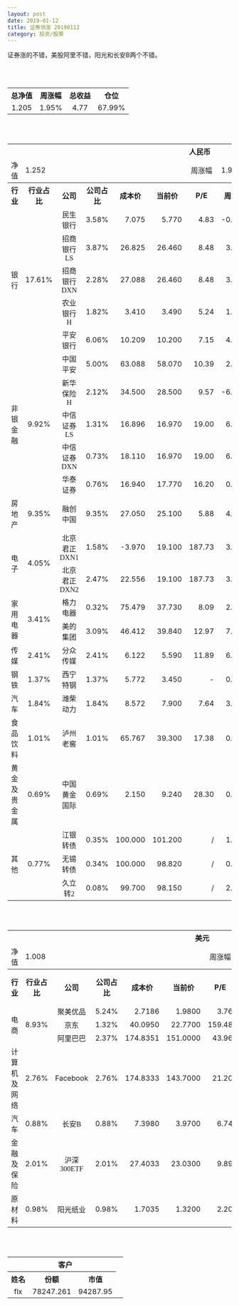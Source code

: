 ```yaml
---
layout: post
date: 2019-01-12
title: 证券领涨 20190112
category: 投资/股票
---
```


证券涨的不错，美股阿里不错，阳光和长安B两个不错。

<br/>
<br/>

<table cellspacing="0" border="0">
	<tr>
		<th height="21" align="center"><font face="Noto Sans CJK SC Regular">总净值</font></th>
		<th align="center"><font face="Noto Sans CJK SC Regular">周涨幅</font></th>
		<th align="center"><font face="Noto Sans CJK SC Regular">总收益</font></th>
		<th align="center"><font face="Noto Sans CJK SC Regular">仓位</font></th>
	</tr>
	<tr>
		<td height="17" align="center" sdval="1.205" sdnum="1033;0;0.000">1.205</td>
		<td align="center" sdval="0.0195" sdnum="1033;0;0.00%">1.95%</td>
		<td align="center" sdval="4.77" sdnum="1033;0;0.00">4.77</td>
		<td align="center" sdval="0.6799" sdnum="1033;0;0.00%">67.99%</td>
	</tr>
</table>
<br />
<br />
<table>
	<tr>
		<th colspan="12"  height="21" align="center" valign="middle"><font face="Noto Sans CJK SC Regular">人民币</font></th>
		</tr>
	<tr>
		<td height="17" align="center"><font face="Noto Sans CJK SC Regular">净值</font></td>
		<td colspan="5"  align="left" valign="middle" sdval="1.252" sdnum="1033;">1.252</td>
		<td align="center"><font face="Noto Sans CJK SC Regular">周涨幅</font></td>
		<td colspan="5"  align="left" valign="middle" sdval="0.0193" sdnum="1033;0;0.00%">1.93%</td>
		</tr>
	<tr>
		<th height="21" align="center" valign="middle"><font face="Noto Sans CJK SC Regular">行业</font></th>
		<th align="center" valign="middle"><font face="Noto Sans CJK SC Regular">行业占比</font></th>
		<th align="center"><font face="Noto Sans CJK SC Regular">公司</font></th>
		<th align="center"><font face="Noto Sans CJK SC Regular">公司占比</font></th>
		<th align="center"><font face="Noto Sans CJK SC Regular">成本价</font></th>
		<th align="center"><font face="Noto Sans CJK SC Regular">当前价</font></th>
		<th align="center">P/E</th>
		<th align="center"><font face="Noto Sans CJK SC Regular">周涨幅</font></th>
		<th align="center"><font face="Noto Sans CJK SC Regular">总涨幅</font></th>
		<th align="left"><font face="Noto Sans CJK SC Regular">下一阶梯</font></th>
		<th align="left"><font face="Noto Sans CJK SC Regular">浮动止损价</font></th>
		<th align="center"><font face="Noto Sans CJK SC Regular">止损价</font></th>
	</tr>
	<tr>
		<td rowspan="5"  height="99" align="center" valign="middle"><font face="Noto Sans CJK SC Regular">银行</font></td>
		<td rowspan="5"  align="center" valign="middle" sdval="0.1761" sdnum="1033;0;0.00%">17.61%</td>
		<td align="center"><font face="Noto Sans CJK SC Regular">民生银行</font></td>
		<td align="right" sdval="0.0358" sdnum="1033;0;0.00%">3.58%</td>
		<td align="right" sdval="7.075" sdnum="1033;0;0.000">7.075</td>
		<td align="right" sdval="5.77" sdnum="1033;0;0.000">5.770</td>
		<td align="right" sdval="4.83" sdnum="1033;0;0.00">4.83</td>
		<td align="right" sdval="-0.0017" sdnum="1033;0;0.00%">-0.17%</td>
		<td align="right" bgcolor="#CCFFCC" sdval="-0.185852296819788" sdnum="1033;0;0.00%"><font color="#006600">-18.59%</font></td>
		<td align="right" sdval="8.84375" sdnum="1033;0;0.000">8.844</td>
		<td align="right" sdval="0" sdnum="1033;0;0.000">0.000</td>
		<td align="right" sdval="0" sdnum="1033;0;0.000">0.000</td>
	</tr>
	<tr>
		<td align="center"><font face="Noto Sans CJK SC Regular">招商银行LS</font></td>
		<td align="right" sdval="0.0387" sdnum="1033;0;0.00%">3.87%</td>
		<td align="right" sdval="26.825" sdnum="1033;0;0.000">26.825</td>
		<td align="right" sdval="26.46" sdnum="1033;0;0.000">26.460</td>
		<td align="right" sdval="8.48" sdnum="1033;0;0.00">8.48</td>
		<td align="right" sdval="0.0372" sdnum="1033;0;0.00%">3.72%</td>
		<td align="right" bgcolor="#CCFFCC" sdval="-0.0150067101584344" sdnum="1033;0;0.00%"><font color="#006600">-1.50%</font></td>
		<td align="right" sdval="33.53125" sdnum="1033;0;0.000">33.531</td>
		<td align="right" sdval="0" sdnum="1033;0;0.000">0.000</td>
		<td align="right" sdval="0" sdnum="1033;0;0.000">0.000</td>
	</tr>
	<tr>
		<td align="center"><font face="Noto Sans CJK SC Regular">招商银行DXN</font></td>
		<td align="right" sdval="0.0228" sdnum="1033;0;0.00%">2.28%</td>
		<td align="right" sdval="27.088" sdnum="1033;0;0.000">27.088</td>
		<td align="right" sdval="26.46" sdnum="1033;0;0.000">26.460</td>
		<td align="right" sdval="8.48" sdnum="1033;0;0.00">8.48</td>
		<td align="right" sdval="0.0372" sdnum="1033;0;0.00%">3.72%</td>
		<td align="right" bgcolor="#CCFFCC" sdval="-0.0245836975782635" sdnum="1033;0;0.00%"><font color="#006600">-2.46%</font></td>
		<td align="right" sdval="33.86" sdnum="1033;0;0.000">33.860</td>
		<td align="right" sdval="0" sdnum="1033;0;0.000">0.000</td>
		<td align="right" sdval="0" sdnum="1033;0;0.000">0.000</td>
	</tr>
	<tr>
		<td align="center"><font face="Noto Sans CJK SC Regular">农业银行H</font></td>
		<td align="right" sdval="0.0182" sdnum="1033;0;0.00%">1.82%</td>
		<td align="right" sdval="3.41" sdnum="1033;0;0.000">3.410</td>
		<td align="right" sdval="3.49" sdnum="1033;0;0.000">3.490</td>
		<td align="right" sdval="5.24" sdnum="1033;0;0.00">5.24</td>
		<td align="right" sdval="0.0175" sdnum="1033;0;0.00%">1.75%</td>
		<td align="right" bgcolor="#FFCCCC" sdval="0.0220604105571847" sdnum="1033;0;0.00%"><font color="#CC0000">2.21%</font></td>
		<td align="right" sdval="4.2625" sdnum="1033;0;0.000">4.263</td>
		<td align="right" sdval="0" sdnum="1033;0;0.000">0.000</td>
		<td align="right" sdval="0" sdnum="1033;0;0.000">0.000</td>
	</tr>
	<tr>
		<td align="center"><font face="Noto Sans CJK SC Regular">平安银行</font></td>
		<td align="right" sdval="0.0606" sdnum="1033;0;0.00%">6.06%</td>
		<td align="right" sdval="10.209" sdnum="1033;0;0.000">10.209</td>
		<td align="right" sdval="10.2" sdnum="1033;0;0.000">10.200</td>
		<td align="right" sdval="7.15" sdnum="1033;0;0.00">7.15</td>
		<td align="right" sdval="0.0462" sdnum="1033;0;0.00%">4.62%</td>
		<td align="right" bgcolor="#CCFFCC" sdval="-0.00228157508081117" sdnum="1033;0;0.00%"><font color="#006600">-0.23%</font></td>
		<td align="right" sdval="12.76125" sdnum="1033;0;0.000">12.761</td>
		<td align="right" sdval="0" sdnum="1033;0;0.000">0.000</td>
		<td align="right" sdval="0" sdnum="1033;0;0.000">0.000</td>
	</tr>
	<tr>
		<td rowspan="5"  height="87" align="center" valign="middle"><font face="Noto Sans CJK SC Regular">非银金融</font></td>
		<td rowspan="5"  align="center" valign="middle" sdval="0.0992" sdnum="1033;0;0.00%">9.92%</td>
		<td align="center"><font face="Noto Sans CJK SC Regular">中国平安</font></td>
		<td align="right" sdval="0.05" sdnum="1033;0;0.00%">5.00%</td>
		<td align="right" sdval="63.088" sdnum="1033;0;0.000">63.088</td>
		<td align="right" sdval="58.07" sdnum="1033;0;0.000">58.070</td>
		<td align="right" sdval="10.39" sdnum="1033;0;0.00">10.39</td>
		<td align="right" sdval="0.0262" sdnum="1033;0;0.00%">2.62%</td>
		<td align="right" bgcolor="#CCFFCC" sdval="-0.0809396905909207" sdnum="1033;0;0.00%"><font color="#006600">-8.09%</font></td>
		<td align="right" sdval="78.86" sdnum="1033;0;0.000">78.860</td>
		<td align="right" sdval="0" sdnum="1033;0;0.000">0.000</td>
		<td align="right" sdval="0" sdnum="1033;0;0.000">0.000</td>
	</tr>
	<tr>
		<td align="center"><font face="Noto Sans CJK SC Regular">新华保险H</font></td>
		<td align="right" sdval="0.0212" sdnum="1033;0;0.00%">2.12%</td>
		<td align="right" sdval="34.5" sdnum="1033;0;0.000">34.500</td>
		<td align="right" sdval="28.5" sdnum="1033;0;0.000">28.500</td>
		<td align="right" sdval="9.57" sdnum="1033;0;0.00">9.57</td>
		<td align="right" sdval="-0.0625" sdnum="1033;0;0.00%">-6.25%</td>
		<td align="right" bgcolor="#CCFFCC" sdval="-0.175313043478261" sdnum="1033;0;0.00%"><font color="#006600">-17.53%</font></td>
		<td align="right" sdval="43.125" sdnum="1033;0;0.000">43.125</td>
		<td align="right" sdval="0" sdnum="1033;0;0.000">0.000</td>
		<td align="right" sdval="0" sdnum="1033;0;0.000">0.000</td>
	</tr>
	<tr>
		<td align="center"><font face="Noto Sans CJK SC Regular">中信证券LS</font></td>
		<td align="right" sdval="0.0131" sdnum="1033;0;0.00%">1.31%</td>
		<td align="right" sdval="16.896" sdnum="1033;0;0.000">16.896</td>
		<td align="right" sdval="16.97" sdnum="1033;0;0.000">16.970</td>
		<td align="right" sdval="19" sdnum="1033;0;0.00">19.00</td>
		<td align="right" sdval="0.06" sdnum="1033;0;0.00%">6.00%</td>
		<td align="right" bgcolor="#FFCCCC" sdval="0.00297973484848457" sdnum="1033;0;0.00%"><font color="#CC0000">0.30%</font></td>
		<td align="right" sdval="21.12" sdnum="1033;0;0.000">21.120</td>
		<td align="right" sdval="0" sdnum="1033;0;0.000">0.000</td>
		<td align="right" sdval="0" sdnum="1033;0;0.000">0.000</td>
	</tr>
	<tr>
		<td align="center"><font face="Noto Sans CJK SC Regular">中信证券DXN</font></td>
		<td align="right" sdval="0.0073" sdnum="1033;0;0.00%">0.73%</td>
		<td align="right" sdval="18.11" sdnum="1033;0;0.000">18.110</td>
		<td align="right" sdval="16.97" sdnum="1033;0;0.000">16.970</td>
		<td align="right" sdval="19" sdnum="1033;0;0.00">19.00</td>
		<td align="right" sdval="0.06" sdnum="1033;0;0.00%">6.00%</td>
		<td align="right" bgcolor="#CCFFCC" sdval="-0.0643486471562673" sdnum="1033;0;0.00%"><font color="#006600">-6.43%</font></td>
		<td align="right" sdval="22.6375" sdnum="1033;0;0.000">22.638</td>
		<td align="right" sdval="0" sdnum="1033;0;0.000">0.000</td>
		<td align="right" sdval="0" sdnum="1033;0;0.000">0.000</td>
	</tr>
	<tr>
		<td align="center"><font face="Noto Sans CJK SC Regular">华泰证券</font></td>
		<td align="right" sdval="0.0076" sdnum="1033;0;0.00%">0.76%</td>
		<td align="right" sdval="16.94" sdnum="1033;0;0.000">16.940</td>
		<td align="right" sdval="17.77" sdnum="1033;0;0.000">17.770</td>
		<td align="right" sdval="16.2" sdnum="1033;0;0.00">16.20</td>
		<td align="right" sdval="0.0045" sdnum="1033;0;0.00%">0.45%</td>
		<td align="right" bgcolor="#FFCCCC" sdval="0.0475964580873669" sdnum="1033;0;0.00%"><font color="#CC0000">4.76%</font></td>
		<td align="right" sdval="21.175" sdnum="1033;0;0.000">21.175</td>
		<td align="right" sdval="0" sdnum="1033;0;0.000">0.000</td>
		<td align="right" sdval="0" sdnum="1033;0;0.000">0.000</td>
	</tr>
	<tr>
		<td height="17" align="center" valign="middle"><font face="Noto Sans CJK SC Regular">房地产</font></td>
		<td align="center" valign="middle" sdval="0.0935" sdnum="1033;0;0.00%">9.35%</td>
		<td align="center"><font face="Noto Sans CJK SC Regular">融创中国</font></td>
		<td align="right" sdval="0.0935" sdnum="1033;0;0.00%">9.35%</td>
		<td align="right" sdval="27.05" sdnum="1033;0;0.000">27.050</td>
		<td align="right" sdval="25.1" sdnum="1033;0;0.000">25.100</td>
		<td align="right" sdval="5.88" sdnum="1033;0;0.00">5.88</td>
		<td align="right" sdval="0.0415" sdnum="1033;0;0.00%">4.15%</td>
		<td align="right" bgcolor="#CCFFCC" sdval="-0.0734887245841036" sdnum="1033;0;0.00%"><font color="#006600">-7.35%</font></td>
		<td align="right" sdval="33.8125" sdnum="1033;0;0.000">33.813</td>
		<td align="right" sdval="0" sdnum="1033;0;0.000">0.000</td>
		<td align="right" sdval="0" sdnum="1033;0;0.000">0.000</td>
	</tr>
	<tr>
		<td rowspan="2"  height="43" align="center" valign="middle"><font face="Noto Sans CJK SC Regular">电子</font></td>
		<td rowspan="2"  align="center" valign="middle" sdval="0.0405" sdnum="1033;0;0.00%">4.05%</td>
		<td align="center"><font face="Noto Sans CJK SC Regular">北京君正DXN1</font></td>
		<td align="right" sdval="0.0158" sdnum="1033;0;0.00%">1.58%</td>
		<td align="right" sdval="-3.97" sdnum="1033;0;0.000">-3.970</td>
		<td align="right" sdval="19.1" sdnum="1033;0;0.000">19.100</td>
		<td align="right" sdval="187.73" sdnum="1033;0;0.00">187.73</td>
		<td align="right" sdval="0.0308" sdnum="1033;0;0.00%">3.08%</td>
		<td align="right" bgcolor="#FFCCCC" sdval="23.07" sdnum="1033;0;0.00%"><font color="#CC0000">2307.00%</font></td>
		<td align="right" bgcolor="#CCFFCC" sdval="28.421709430404" sdnum="1033;0;0.000"><font color="#006600">28.422</font></td>
		<td align="right" bgcolor="#FFCCCC" sdval="20.9183781407773" sdnum="1033;0;0.000"><font color="#CC0000">20.918</font></td>
		<td align="right" sdval="0" sdnum="1033;0;0.000">0.000</td>
	</tr>
	<tr>
		<td align="center"><font face="Noto Sans CJK SC Regular">北京君正DXN2</font></td>
		<td align="right" sdval="0.0247" sdnum="1033;0;0.00%">2.47%</td>
		<td align="right" sdval="22.556" sdnum="1033;0;0.000">22.556</td>
		<td align="right" sdval="19.1" sdnum="1033;0;0.000">19.100</td>
		<td align="right" sdval="187.73" sdnum="1033;0;0.00">187.73</td>
		<td align="right" sdval="0.0308" sdnum="1033;0;0.00%">3.08%</td>
		<td align="right" bgcolor="#CCFFCC" sdval="-0.154618655790034" sdnum="1033;0;0.00%"><font color="#006600">-15.46%</font></td>
		<td align="right" sdval="28.195" sdnum="1033;0;0.000">28.195</td>
		<td align="right" sdval="0" sdnum="1033;0;0.000">0.000</td>
		<td align="right" sdval="0" sdnum="1033;0;0.000">0.000</td>
	</tr>
	<tr>
		<td rowspan="2"  height="34" align="center" valign="middle"><font face="Noto Sans CJK SC Regular">家用电器</font></td>
		<td rowspan="2"  align="center" valign="middle" sdval="0.0341" sdnum="1033;0;0.00%">3.41%</td>
		<td align="center"><font face="Noto Sans CJK SC Regular">格力电器</font></td>
		<td align="right" sdval="0.0032" sdnum="1033;0;0.00%">0.32%</td>
		<td align="right" sdval="75.479" sdnum="1033;0;0.000">75.479</td>
		<td align="right" sdval="37.73" sdnum="1033;0;0.000">37.730</td>
		<td align="right" sdval="8.09" sdnum="1033;0;0.00">8.09</td>
		<td align="right" sdval="0.0295" sdnum="1033;0;0.00%">2.95%</td>
		<td align="right" bgcolor="#CCFFCC" sdval="-0.501525862822772" sdnum="1033;0;0.00%"><font color="#006600">-50.15%</font></td>
		<td align="right" sdval="94.34875" sdnum="1033;0;0.000">94.349</td>
		<td align="right" sdval="0" sdnum="1033;0;0.000">0.000</td>
		<td align="right" sdval="0" sdnum="1033;0;0.000">0.000</td>
	</tr>
	<tr>
		<td align="center"><font face="Noto Sans CJK SC Regular">美的集团</font></td>
		<td align="right" sdval="0.0309" sdnum="1033;0;0.00%">3.09%</td>
		<td align="right" sdval="46.412" sdnum="1033;0;0.000">46.412</td>
		<td align="right" sdval="39.84" sdnum="1033;0;0.000">39.840</td>
		<td align="right" sdval="12.97" sdnum="1033;0;0.00">12.97</td>
		<td align="right" sdval="0.077" sdnum="1033;0;0.00%">7.70%</td>
		<td align="right" bgcolor="#CCFFCC" sdval="-0.143001310006033" sdnum="1033;0;0.00%"><font color="#006600">-14.30%</font></td>
		<td align="right" sdval="58.015" sdnum="1033;0;0.000">58.015</td>
		<td align="right" sdval="0" sdnum="1033;0;0.000">0.000</td>
		<td align="right" sdval="0" sdnum="1033;0;0.000">0.000</td>
	</tr>
	<tr>
		<td height="17" align="center" valign="middle"><font face="Noto Sans CJK SC Regular">传媒</font></td>
		<td align="center" valign="middle" sdval="0.0241" sdnum="1033;0;0.00%">2.41%</td>
		<td align="center"><font face="Noto Sans CJK SC Regular">分众传媒</font></td>
		<td align="right" sdval="0.0241" sdnum="1033;0;0.00%">2.41%</td>
		<td align="right" sdval="6.122" sdnum="1033;0;0.000">6.122</td>
		<td align="right" sdval="5.59" sdnum="1033;0;0.000">5.590</td>
		<td align="right" sdval="11.89" sdnum="1033;0;0.00">11.89</td>
		<td align="right" sdval="0.0648" sdnum="1033;0;0.00%">6.48%</td>
		<td align="right" bgcolor="#CCFFCC" sdval="-0.0882997059784385" sdnum="1033;0;0.00%"><font color="#006600">-8.83%</font></td>
		<td align="right" sdval="7.6525" sdnum="1033;0;0.000">7.653</td>
		<td align="right" sdval="0" sdnum="1033;0;0.000">0.000</td>
		<td align="right" sdval="0" sdnum="1033;0;0.000">0.000</td>
	</tr>
	<tr>
		<td height="17" align="center"><font face="Noto Sans CJK SC Regular">钢铁</font></td>
		<td align="center" valign="middle" sdval="0.0137" sdnum="1033;0;0.00%">1.37%</td>
		<td align="center"><font face="Noto Sans CJK SC Regular">西宁特钢</font></td>
		<td align="right" sdval="0.0137" sdnum="1033;0;0.00%">1.37%</td>
		<td align="right" sdval="5.772" sdnum="1033;0;0.000">5.772</td>
		<td align="right" sdval="3.45" sdnum="1033;0;0.000">3.450</td>
		<td align="right" sdnum="1033;0;0.00">-</td>
		<td align="right" sdval="0.0088" sdnum="1033;0;0.00%">0.88%</td>
		<td align="right" bgcolor="#CCFFCC" sdval="-0.403686902286902" sdnum="1033;0;0.00%"><font color="#006600">-40.37%</font></td>
		<td align="right" sdval="7.215" sdnum="1033;0;0.000">7.215</td>
		<td align="right" sdval="0" sdnum="1033;0;0.000">0.000</td>
		<td align="right" sdval="0" sdnum="1033;0;0.000">0.000</td>
	</tr>
	<tr>
		<td height="17" align="center" valign="middle"><font face="Noto Sans CJK SC Regular">汽车</font></td>
		<td align="center" valign="middle" sdval="0.0184" sdnum="1033;0;0.00%">1.84%</td>
		<td align="center"><font face="Noto Sans CJK SC Regular">潍柴动力</font></td>
		<td align="right" sdval="0.0184" sdnum="1033;0;0.00%">1.84%</td>
		<td align="right" sdval="8.572" sdnum="1033;0;0.000">8.572</td>
		<td align="right" sdval="7.9" sdnum="1033;0;0.000">7.900</td>
		<td align="right" sdval="7.64" sdnum="1033;0;0.00">7.64</td>
		<td align="right" sdval="0.0381" sdnum="1033;0;0.00%">3.81%</td>
		<td align="right" bgcolor="#CCFFCC" sdval="-0.0797947736817545" sdnum="1033;0;0.00%"><font color="#006600">-7.98%</font></td>
		<td align="right" sdval="10.715" sdnum="1033;0;0.000">10.715</td>
		<td align="right" sdval="0" sdnum="1033;0;0.000">0.000</td>
		<td align="right" sdval="0" sdnum="1033;0;0.000">0.000</td>
	</tr>
	<tr>
		<td height="17" align="center"><font face="Noto Sans CJK SC Regular">食品饮料</font></td>
		<td align="center" valign="middle" sdval="0.0101" sdnum="1033;0;0.00%">1.01%</td>
		<td align="center"><font face="Noto Sans CJK SC Regular">泸州老窖</font></td>
		<td align="right" sdval="0.0101" sdnum="1033;0;0.00%">1.01%</td>
		<td align="right" sdval="65.767" sdnum="1033;0;0.000">65.767</td>
		<td align="right" sdval="39.3" sdnum="1033;0;0.000">39.300</td>
		<td align="right" sdval="17.38" sdnum="1033;0;0.00">17.38</td>
		<td align="right" sdval="0.0085" sdnum="1033;0;0.00%">0.85%</td>
		<td align="right" bgcolor="#CCFFCC" sdval="-0.403835872093907" sdnum="1033;0;0.00%"><font color="#006600">-40.38%</font></td>
		<td align="right" sdval="82.20875" sdnum="1033;0;0.000">82.209</td>
		<td align="right" sdval="0" sdnum="1033;0;0.000">0.000</td>
		<td align="right" sdval="0" sdnum="1033;0;0.000">0.000</td>
	</tr>
	<tr>
		<td height="17" align="center"><font face="Noto Sans CJK SC Regular">黄金及贵金属</font></td>
		<td align="center" valign="middle" sdval="0.0069" sdnum="1033;0;0.00%">0.69%</td>
		<td align="center"><font face="Noto Sans CJK SC Regular">中国黄金国际</font></td>
		<td align="right" sdval="0.0069" sdnum="1033;0;0.00%">0.69%</td>
		<td align="right" sdval="2.15" sdnum="1033;0;0.000">2.150</td>
		<td align="right" sdval="9.24" sdnum="1033;0;0.000">9.240</td>
		<td align="right" sdval="28.3" sdnum="1033;0;0.00">28.30</td>
		<td align="right" sdval="0.0043" sdnum="1033;0;0.00%">0.43%</td>
		<td align="right" bgcolor="#FFCCCC" sdval="3.29627441860465" sdnum="1033;0;0.00%"><font color="#CC0000">329.63%</font></td>
		<td align="right" bgcolor="#CCFFCC" sdval="10.2519989013672" sdnum="1033;0;0.000"><font color="#006600">10.252</font></td>
		<td align="right" bgcolor="#FFCCCC" sdval="7.54547119140625" sdnum="1033;0;0.000"><font color="#CC0000">7.545</font></td>
		<td align="right" sdval="0" sdnum="1033;0;0.000">0.000</td>
	</tr>
	<tr>
		<td rowspan="3"  height="56" align="center" valign="middle"><font face="Noto Sans CJK SC Regular">其他</font></td>
		<td rowspan="3"  align="center" valign="middle" sdval="0.0077" sdnum="1033;0;0.00%">0.77%</td>
		<td align="center"><font face="Noto Sans CJK SC Regular"> 江银转债</font></td>
		<td align="right" sdval="0.0035" sdnum="1033;0;0.00%">0.35%</td>
		<td align="right" sdval="100" sdnum="1033;0;0.000">100.000</td>
		<td align="right" sdval="101.2" sdnum="1033;0;0.000">101.200</td>
		<td align="right" sdnum="1033;0;0.00">/</td>
		<td align="right" sdval="0.014" sdnum="1033;0;0.00%">1.40%</td>
		<td align="right" bgcolor="#FFCCCC" sdval="0.0105999999999999" sdnum="1033;0;0.00%"><font color="#CC0000">1.06%</font></td>
		<td align="right" sdval="125" sdnum="1033;0;0.000">125.000</td>
		<td align="right" sdval="0" sdnum="1033;0;0.000">0.000</td>
		<td align="right" sdval="0" sdnum="1033;0;0.000">0.000</td>
	</tr>
	<tr>
		<td align="center"><font face="Noto Sans CJK SC Regular">无锡转债</font></td>
		<td align="right" sdval="0.0034" sdnum="1033;0;0.00%">0.34%</td>
		<td align="right" sdval="100" sdnum="1033;0;0.000">100.000</td>
		<td align="right" sdval="98.82" sdnum="1033;0;0.000">98.820</td>
		<td align="right" sdnum="1033;0;0.00">/</td>
		<td align="right" sdval="0.0066" sdnum="1033;0;0.00%">0.66%</td>
		<td align="right" bgcolor="#CCFFCC" sdval="-0.0132000000000001" sdnum="1033;0;0.00%"><font color="#006600">-1.32%</font></td>
		<td align="right" sdval="125" sdnum="1033;0;0.000">125.000</td>
		<td align="right" sdval="0" sdnum="1033;0;0.000">0.000</td>
		<td align="right" sdval="0" sdnum="1033;0;0.000">0.000</td>
	</tr>
	<tr>
		<td align="center"><font face="Noto Sans CJK SC Regular">久立转2</font></td>
		<td align="right" sdval="0.0008" sdnum="1033;0;0.00%">0.08%</td>
		<td align="right" sdval="99.7" sdnum="1033;0;0.000">99.700</td>
		<td align="right" sdval="98.15" sdnum="1033;0;0.000">98.150</td>
		<td align="right" sdnum="1033;0;0.00">/</td>
		<td align="right" sdval="0.0213" sdnum="1033;0;0.00%">2.13%</td>
		<td align="right" bgcolor="#CCFFCC" sdval="-0.0169466399197593" sdnum="1033;0;0.00%"><font color="#006600">-1.69%</font></td>
		<td align="right" sdval="124.625" sdnum="1033;0;0.000">124.625</td>
		<td align="right" sdval="0" sdnum="1033;0;0.000">0.000</td>
		<td align="right" sdval="0" sdnum="1033;0;0.000">0.000</td>
	</tr>
</table>
<br />
<br />
<table>
	<tr>
		<th colspan="12"  height="21" align="center" valign="middle"><font face="Noto Sans CJK SC Regular">美元</font></th>
		</tr>
	<tr>
		<td height="17" align="center"><font face="Noto Sans CJK SC Regular">净值</font></td>
		<td colspan="5"  align="left" valign="middle" sdval="1.008" sdnum="1033;">1.008</td>
		<td align="center"><font face="Noto Sans CJK SC Regular">周涨幅</font></td>
		<td colspan="5"  align="left" valign="middle" sdval="0.0364" sdnum="1033;0;0.00%">3.64%</td>
		</tr>
	<tr>
		<th height="22" align="center" valign="middle"><font face="Noto Sans CJK SC Regular">行业</font></th>
		<th align="center" valign="middle"><font face="Noto Sans CJK SC Regular">行业占比</font></th>
		<th align="center"><font face="Noto Sans CJK SC Regular">公司</font></th>
		<th align="center"><font face="Noto Sans CJK SC Regular">公司占比</font></th>
		<th align="center"><font face="Noto Sans CJK SC Regular">成本价</font></th>
		<th align="center"><font face="Noto Sans CJK SC Regular">当前价</font></th>
		<th align="center">P/E</th>
		<th align="center"><font face="Noto Sans CJK SC Regular">周涨幅</font></th>
		<th align="center"><font face="Noto Sans CJK SC Regular">总涨幅</font></th>
		<th align="left"><font face="Noto Sans CJK SC Regular">下一阶梯</font></th>
		<th align="left"><font face="Noto Sans CJK SC Regular">浮动止损价</font></th>
		<th align="center"><font face="Noto Sans CJK SC Regular">止损价</font></th>
	</tr>
	<tr>
		<td rowspan="3"  height="51" align="center" valign="middle"><font face="Noto Sans CJK SC Regular">电商</font></td>
		<td rowspan="3"  align="center" valign="middle" sdval="0.0893" sdnum="1033;0;0.00%">8.93%</td>
		<td align="center" sdnum="1033;0;0.00%"><font face="Noto Sans CJK SC Regular">聚美优品</font></td>
		<td align="right" sdval="0.0524" sdnum="1033;0;0.00%">5.24%</td>
		<td align="right" sdval="2.7186" sdnum="1033;0;0.0000">2.7186</td>
		<td align="right" sdval="1.98" sdnum="1033;0;0.0000">1.9800</td>
		<td align="right" sdval="3.76" sdnum="1033;0;0.00">3.76</td>
		<td align="right" sdval="0.0154" sdnum="1033;0;0.00%">1.54%</td>
		<td align="right" bgcolor="#CCFFCC" sdval="-0.273083954976826" sdnum="1033;0;0.00%"><font color="#006600">-27.31%</font></td>
		<td align="right" sdval="3.39825" sdnum="1033;0;0.000">3.398</td>
		<td align="right" sdval="0" sdnum="1033;0;0.000">0.000</td>
		<td align="right" sdval="0" sdnum="1033;0;0.000">0.000</td>
	</tr>
	<tr>
		<td align="center" sdnum="1033;0;0.00%"><font face="Noto Sans CJK SC Regular">京东</font></td>
		<td align="right" sdval="0.0132" sdnum="1033;0;0.00%">1.32%</td>
		<td align="right" sdval="40.095" sdnum="1033;0;0.0000">40.0950</td>
		<td align="right" sdval="22.77" sdnum="1033;0;0.0000">22.7700</td>
		<td align="right" sdval="159.48" sdnum="1033;0;0.00">159.48</td>
		<td align="right" sdval="0.0274" sdnum="1033;0;0.00%">2.74%</td>
		<td align="right" bgcolor="#CCFFCC" sdval="-0.433498765432099" sdnum="1033;0;0.00%"><font color="#006600">-43.35%</font></td>
		<td align="right" sdval="50.11875" sdnum="1033;0;0.000">50.119</td>
		<td align="right" sdval="0" sdnum="1033;0;0.000">0.000</td>
		<td align="right" sdval="0" sdnum="1033;0;0.000">0.000</td>
	</tr>
	<tr>
		<td align="center" sdnum="1033;0;0.00%"><font face="Noto Sans CJK SC Regular">阿里巴巴</font></td>
		<td align="right" sdval="0.0237" sdnum="1033;0;0.00%">2.37%</td>
		<td align="right" sdval="174.8351" sdnum="1033;0;0.0000">174.8351</td>
		<td align="right" sdval="151" sdnum="1033;0;0.0000">151.0000</td>
		<td align="right" sdval="43.96" sdnum="1033;0;0.00">43.96</td>
		<td align="right" sdval="0.0828" sdnum="1033;0;0.00%">8.28%</td>
		<td align="right" bgcolor="#CCFFCC" sdval="-0.137729032328177" sdnum="1033;0;0.00%"><font color="#006600">-13.77%</font></td>
		<td align="right" sdval="218.543875" sdnum="1033;0;0.000">218.544</td>
		<td align="right" sdval="0" sdnum="1033;0;0.000">0.000</td>
		<td align="right" sdval="0" sdnum="1033;0;0.000">0.000</td>
	</tr>
	<tr>
		<td height="17" align="center"><font face="Noto Sans CJK SC Regular">计算机及网络</font></td>
		<td align="center" sdval="0.0276" sdnum="1033;0;0.00%">2.76%</td>
		<td align="center" sdnum="1033;0;0.00%">Facebook</td>
		<td align="right" sdval="0.0276" sdnum="1033;0;0.00%">2.76%</td>
		<td align="right" sdval="174.8333" sdnum="1033;0;0.0000">174.8333</td>
		<td align="right" sdval="143.7" sdnum="1033;0;0.0000">143.7000</td>
		<td align="right" sdval="21.2" sdnum="1033;0;0.00">21.20</td>
		<td align="right" sdval="0.0424" sdnum="1033;0;0.00%">4.24%</td>
		<td align="right" bgcolor="#CCFFCC" sdval="-0.179474199823489" sdnum="1033;0;0.00%"><font color="#006600">-17.95%</font></td>
		<td align="right" sdval="218.541625" sdnum="1033;0;0.000">218.542</td>
		<td align="right" sdval="0" sdnum="1033;0;0.000">0.000</td>
		<td align="right" sdval="0" sdnum="1033;0;0.000">0.000</td>
	</tr>
	<tr>
		<td height="22" align="center" valign="middle"><font face="Noto Sans CJK SC Regular">汽车</font></td>
		<td align="center" sdval="0.0088" sdnum="1033;0;0.00%">0.88%</td>
		<td align="center" sdnum="1033;0;0.00%"><font face="Noto Sans CJK SC Regular">长安B</font></td>
		<td align="right" sdval="0.0088" sdnum="1033;0;0.00%">0.88%</td>
		<td align="right" sdval="7.398" sdnum="1033;0;0.0000">7.3980</td>
		<td align="right" sdval="3.97" sdnum="1033;0;0.0000">3.9700</td>
		<td align="right" sdval="6.74" sdnum="1033;0;0.00">6.74</td>
		<td align="right" sdval="0.0788" sdnum="1033;0;0.00%">7.88%</td>
		<td align="right" bgcolor="#CCFFCC" sdval="-0.464768477967018" sdnum="1033;0;0.00%"><font color="#006600">-46.48%</font></td>
		<td align="right" sdval="9.2475" sdnum="1033;0;0.000">9.248</td>
		<td align="right" sdval="0" sdnum="1033;0;0.000">0.000</td>
		<td align="right" sdval="0" sdnum="1033;0;0.000">0.000</td>
	</tr>
	<tr>
		<td height="22" align="center"><font face="Noto Sans CJK SC Regular"> 金融及保险</font></td>
		<td align="center" sdval="0.0201" sdnum="1033;0;0.00%">2.01%</td>
		<td align="center" sdnum="1033;0;0.00%"><font face="Noto Sans CJK SC Regular">沪深300ETF</font></td>
		<td align="right" sdval="0.0201" sdnum="1033;0;0.00%">2.01%</td>
		<td align="right" sdval="27.4033" sdnum="1033;0;0.0000">27.4033</td>
		<td align="right" sdval="23.03" sdnum="1033;0;0.0000">23.0300</td>
		<td align="right" sdval="9.89" sdnum="1033;0;0.00">9.89</td>
		<td align="right" sdval="0.0236" sdnum="1033;0;0.00%">2.36%</td>
		<td align="right" bgcolor="#CCFFCC" sdval="-0.160990268325348" sdnum="1033;0;0.00%"><font color="#006600">-16.10%</font></td>
		<td align="right" sdval="34.254125" sdnum="1033;0;0.000">34.254</td>
		<td align="right" sdval="0" sdnum="1033;0;0.000">0.000</td>
		<td align="right" sdval="0" sdnum="1033;0;0.000">0.000</td>
	</tr>
	<tr>
		<td height="17" align="center"><font face="Noto Sans CJK SC Regular">原材料</font></td>
		<td align="center" sdval="0.0098" sdnum="1033;0;0.00%">0.98%</td>
		<td align="center" sdnum="1033;0;0.00%"><font face="Noto Sans CJK SC Regular">阳光纸业</font></td>
		<td align="right" sdval="0.0098" sdnum="1033;0;0.00%">0.98%</td>
		<td align="right" sdval="1.7035" sdnum="1033;0;0.0000">1.7035</td>
		<td align="right" sdval="1.32" sdnum="1033;0;0.0000">1.3200</td>
		<td align="right" sdval="2.2" sdnum="1033;0;0.00">2.20</td>
		<td align="right" sdval="0.0732" sdnum="1033;0;0.00%">7.32%</td>
		<td align="right" bgcolor="#CCFFCC" sdval="-0.226524743175814" sdnum="1033;0;0.00%"><font color="#006600">-22.65%</font></td>
		<td align="right" sdval="2.129375" sdnum="1033;0;0.000">2.129</td>
		<td align="right" sdval="0" sdnum="1033;0;0.000">0.000</td>
		<td align="right" sdval="0" sdnum="1033;0;0.000">0.000</td>
	</tr>
</table>
<br />
<br />
<table>
	<tr>
		<th colspan="12"  height="21" align="center" valign="middle"><font face="Noto Sans CJK SC Regular">客户</font></th>
		</tr>
	<tr>
		<th height="21" align="center"><font face="Noto Sans CJK SC Regular">姓名</font></th>
		<th align="center"><font face="Noto Sans CJK SC Regular">份额</font></th>
		<th align="center"><font face="Noto Sans CJK SC Regular">市值</font></th>
		<td align="left"><br></td>
	</tr>
	<tr>
		<td height="17" align="center">flx</td>
		<td align="center" sdval="78247.261" sdnum="1033;">78247.261</td>
		<td align="center" sdval="94287.949505" sdnum="1033;0;0.00">94287.95</td>
		<td align="left"><br></td>
	</tr>
</table>
